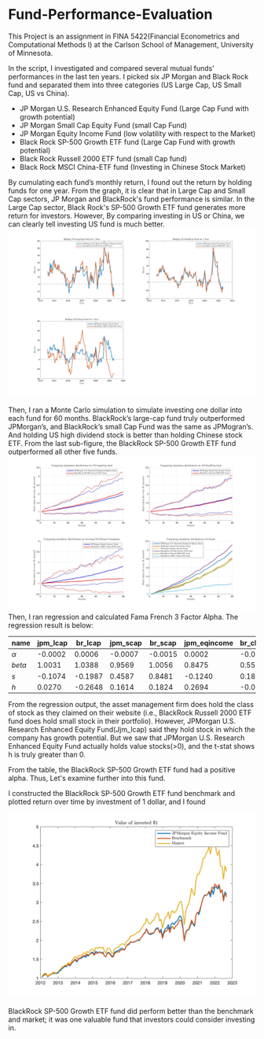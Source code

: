 # Fund-Performance-Evaluation
This Project is an assignment in FINA 5422(Financial Econometrics and Computational Methods I) at the Carlson School of Management, University of Minnesota.    

In the script, I investigated and compared several mutual funds' performances in the last ten years. I picked six JP Morgan and Black Rock fund and separated them into three categories (US Large Cap, US Small Cap, US vs China). 
- JP Morgan U.S. Research Enhanced Equity Fund (Large Cap Fund with growth potential)  
- JP Morgan Small Cap Equity Fund (small Cap Fund)  
- JP Morgan Equity Income Fund (low volatility with respect to the Market)  
- Black Rock SP-500 Growth ETF fund (Large Cap Fund with growth potential)  
- Black Rock Russell 2000 ETF fund (small Cap fund)  
- Black Rock MSCI China-ETF fund (Investing in Chinese Stock Market)

By cumulating each fund’s monthly return, I found out the return by holding funds for one year. From the graph, it is clear that in Large Cap and Small Cap sectors, JP Morgan and BlackRock's fund performance is similar. In the Large Cap sector, Black Rock's SP-500 Growth ETF fund generates more return for investors. However, By comparing investing in US or China, we can clearly tell investing US fund is much better.
![](https://github.com/ZedongDaniel/Fund-Performance-Evaluation/blob/3f9c14ba6ed7e29f982116c5e6181dd50925de17/images/holding%201%20year.jpg)  

Then, I ran a Monte Carlo simulation to simulate investing one dollar into each fund for 60 months. BlackRock’s large-cap fund truly outperformed JPMorgan’s, and BlackRock’s small Cap Fund was the same as JPMogran’s. And holding US high dividend stock is better than holding Chinese stock ETF. From the last sub-figure, the BlackRock SP-500 Growth ETF fund outperformed all other five funds.
![](https://github.com/ZedongDaniel/Fund-Performance-Evaluation/blob/6680eba7d7c838dce6a2441081ea9c88b0f35b97/images/simulation.jpg)  
Then, I ran regression and calculated Fama French 3 Factor Alpha. The regression result is below:

|    name   | jpm_lcap | br_lcap | jpm_scap | br_scap | jpm_eqincome | br_china |
| -------   | -------- | ------- |--------  | ------- | -----------  |----------- |
| $\alpha$  | -0.0002  | 0.0006  | -0.0007  | -0.0015 |   0.0002     | -0.0017  |
| $beta$    | 1.0031   | 1.0388  | 0.9569   | 1.0056  |  0.8475      | 0.5586   |
| $s$       | -0.1074  | -0.1987| 0.4587    | 0.8481  | -0.1240      | 0.1845   | 
| $h$       | 0.0270   | -0.2648 | 0.1614   | 0.1824   | 0.2694      | -0.0006  |

From the regression output, the asset management firm does hold the class of stock as they claimed on their website (i.e., BlackRock Russell 2000 ETF fund does hold small stock in their portfolio). However, JPMorgan U.S. Research Enhanced Equity Fund(Jjm_lcap) said they hold stock in which the company has growth potential. But we saw that JPMorgan U.S. Research Enhanced Equity Fund actually holds value stocks(>0), and the t-stat shows h is truly greater than 0.  

From the table, the BlackRock SP-500 Growth ETF fund had a positive alpha. Thus, Let's examine further into this fund.

I constructed the BlackRock SP-500 Growth ETF fund benchmark and plotted return over time by investment of 1 dollar, and I found

![](https://github.com/ZedongDaniel/Fund-Performance-Evaluation/blob/9f05e54170af5b7083bd527b3589e956c811cd4d/images/JPMorgan%20Equity%20Income%20Fund.jpg)  

BlackRock SP-500 Growth ETF fund did perform better than the benchmark and market; it was one valuable fund that investors could consider investing in.






